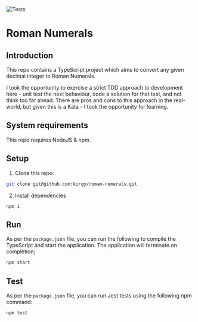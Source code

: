 ![Tests](https://github.com/kirgy/roman-numerals/workflows/Tests/badge.svg)

# Roman Numerals

## Introduction
This repo contains a TypeScript project which aims to convert any given decimal integer to Roman Numerals.

I took the opportunity to exercise a strict TDD approach to development here - unit test the next behaviour, code a solution for that test, and not think too far ahead. There are pros and cons to this approach in the real-world, but given this is a Kata - I took the opportunity for learning.

## System requirements
This repo requires NodeJS & npm.

## Setup
1. Clone this repo:
```bash 
git clone git@github.com:kirgy/roman-numerals.git
```
2. Install dependencies
```
npm i
```

## Run
As per the `package.json` file, you can run the following to compile the TypeScript and start the application. The application will terminate on completion;
```bash
npm start
```

## Test
As per the `package.json` file, you can run Jest tests using the following npm command:
```bash
npm test
```
